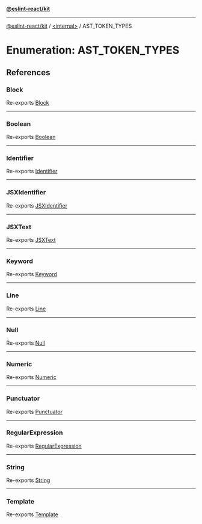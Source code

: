 [**@eslint-react/kit**](../../README.md)

***

[@eslint-react/kit](../../README.md) / [\<internal\>](../README.md) / AST\_TOKEN\_TYPES

# Enumeration: AST\_TOKEN\_TYPES

## References

### Block

Re-exports [Block](../README.md#block-1)

***

### Boolean

Re-exports [Boolean](../README.md#boolean)

***

### Identifier

Re-exports [Identifier](../README.md#identifier-1)

***

### JSXIdentifier

Re-exports [JSXIdentifier](../README.md#jsxidentifier-1)

***

### JSXText

Re-exports [JSXText](../README.md#jsxtext-1)

***

### Keyword

Re-exports [Keyword](../README.md#keyword)

***

### Line

Re-exports [Line](../README.md#line)

***

### Null

Re-exports [Null](../README.md#null)

***

### Numeric

Re-exports [Numeric](../README.md#numeric)

***

### Punctuator

Re-exports [Punctuator](../README.md#punctuator)

***

### RegularExpression

Re-exports [RegularExpression](../README.md#regularexpression)

***

### String

Re-exports [String](../README.md#string)

***

### Template

Re-exports [Template](../README.md#template)
